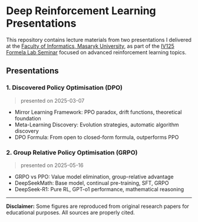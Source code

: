 # Deep Reinforcement Learning Presentations

This repository contains lecture materials from two presentations I delivered at the [Faculty of Informatics, Masaryk University](https://www.fi.muni.cz/), as part of the [IV125 Formela Lab Seminar](https://is.muni.cz/predmet/fi/jaro2025/iv125) focused on advanced reinforcement learning topics.

## Presentations

### 1. Discovered Policy Optimisation (DPO)
> presented on 2025-03-07

- Mirror Learning Framework: PPO paradox, drift functions, theoretical foundation
- Meta-Learning Discovery: Evolution strategies, automatic algorithm discovery
- DPO Formula: From open to closed-form formula, outperforms PPO

### 2. Group Relative Policy Optimisation (GRPO)
> presented on 2025-05-16

- GRPO vs PPO: Value model elimination, group-relative advantage
- DeepSeekMath: Base model, continual pre-training, SFT, GRPO
- DeepSeek-R1: Pure RL, GPT-o1 performance, mathematical reasoning

---

**Disclaimer:** Some figures are reproduced from original research papers for educational purposes. All sources are properly cited.

